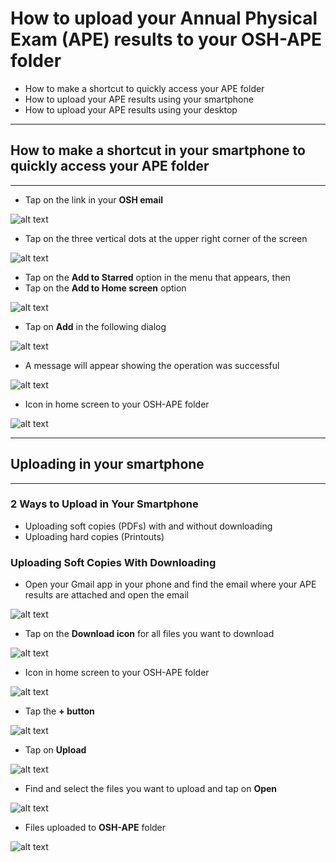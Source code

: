 # How to upload your Annual Physical Exam (APE) results to your OSH-APE folder

* How to make a shortcut to quickly access your APE folder
* How to upload your APE results using your smartphone
* How to upload your APE results using your desktop

***
## How to make a shortcut in your smartphone to quickly access your APE folder
***

* Tap on the link in your **OSH email**

![alt text](https://github.com/rc-delfin/osh-how-to/blob/master/osh%20email.png)

* Tap on the three vertical dots at the upper right corner of the screen

![alt text](https://github.com/rc-delfin/osh-how-to/blob/master/002.png)

* Tap on the **Add to Starred** option in the menu that appears, then
* Tap on the **Add to Home screen** option

![alt text](https://github.com/rc-delfin/osh-how-to/blob/master/003.png)

* Tap on **Add** in the following dialog

![alt text](https://github.com/rc-delfin/osh-how-to/blob/master/004.png)

* A message will appear showing the operation was successful

![alt text](https://github.com/rc-delfin/osh-how-to/blob/master/005.png)

* Icon in home screen to your OSH-APE folder

![alt text](https://github.com/rc-delfin/osh-how-to/blob/master/006.png)

***
## Uploading in your smartphone
***

### 2 Ways to Upload in Your Smartphone

* Uploading soft copies (PDFs) with and without downloading
* Uploading hard copies (Printouts)

### Uploading Soft Copies With Downloading

* Open your Gmail app in your phone and find the email where your APE results are attached and open the email

![alt text](https://github.com/rc-delfin/osh-how-to/blob/master/007.png)

* Tap on the **Download icon** for all files you want to download

![alt text](https://github.com/rc-delfin/osh-how-to/blob/master/008.png)

* Icon in home screen to your OSH-APE folder

![alt text](https://github.com/rc-delfin/osh-how-to/blob/master/009.png)


* Tap the **+ button**

![alt text](https://github.com/rc-delfin/osh-how-to/blob/master/010.png)

* Tap on **Upload**

![alt text](https://github.com/rc-delfin/osh-how-to/blob/master/011.png)

* Find and select the files you want to upload and tap on **Open**

![alt text](https://github.com/rc-delfin/osh-how-to/blob/master/012.png)

* Files uploaded to **OSH-APE** folder

![alt text](https://github.com/rc-delfin/osh-how-to/blob/master/013.png)
